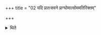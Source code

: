 +++
title = "02 यदि प्रातःसवने प्राग्घोमात्सोममतिरिक्तम्"

+++

<details><summary>थिते</summary>

यदि प्रातःसवने प्राग्घोमात्सोममतिरिक्तं पश्येत्तं चमसेष्वभ्युन्नयेदुपजुहुयाद्वा २
</details>
